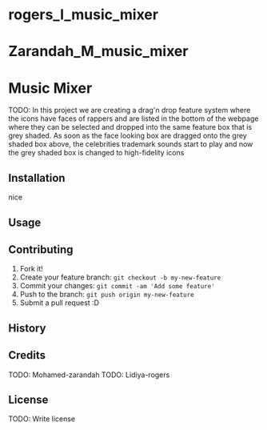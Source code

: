 
# rogers_l_music_mixer
# Zarandah_M_music_mixer
# Music Mixer

TODO: In this project we are creating a drag'n drop feature system where the icons have faces of rappers and are listed in the bottom of the webpage where they can be selected and dropped into the same feature box that is grey shaded. As soon as the face looking box are dragged onto the grey shaded box above, the celebrities trademark sounds start to play and now the grey shaded box is changed to high-fidelity icons 

## Installation

nice
## Usage


## Contributing

1. Fork it!
2. Create your feature branch: `git checkout -b my-new-feature`
3. Commit your changes: `git commit -am 'Add some feature'`
4. Push to the branch: `git push origin my-new-feature`
5. Submit a pull request :D

## History


## Credits

TODO: Mohamed-zarandah
TODO: Lidiya-rogers

## License

TODO: Write license
